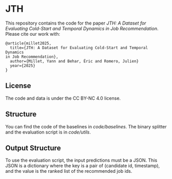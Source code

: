 # JTH

This repository contains the code for the paper _JTH: A Dataset for Evaluating Cold-Start and Temporal Dynamics
in Job Recommendation_. Please cite our work with:

```
@article{millet2025,
  title={JTH: A Dataset for Evaluating Cold-Start and Temporal Dynamics
in Job Recommendation},
  author={Millet, Yann and Behar, Éric and Romero, Julien}
  year={2025}
}
```

## License

The code and data is under the CC BY-NC 4.0 license.

## Structure

You can find the code of the baselines in _code/baselines_. The binary splitter
and the evaluation script is in _code/utils_.

## Output Structure

To use the evaluation script, the input predictions must be a JSON. This JSON
is a dictionary where the key is a pair of (candidate id, timestamp), and the value
is the ranked list of the recommended job ids.